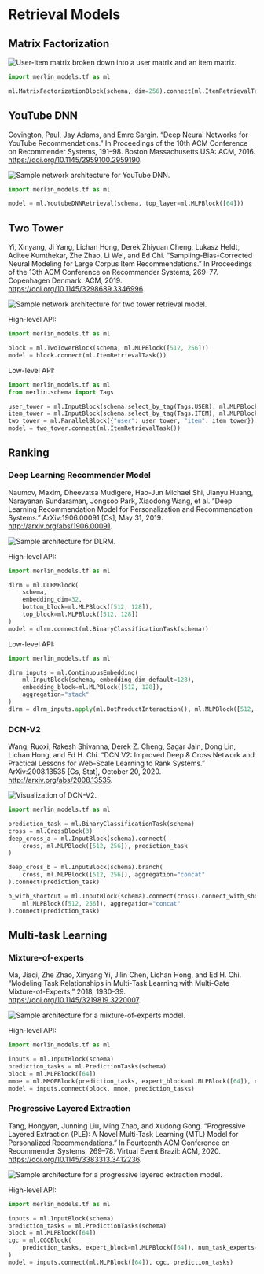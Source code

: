 # Retrieval Models

## Matrix Factorization

![User-item matrix broken down into a user matrix and an item matrix.](../img/mf.png)

```python
import merlin_models.tf as ml

ml.MatrixFactorizationBlock(schema, dim=256).connect(ml.ItemRetrievalTask())
```

## YouTube DNN

Covington, Paul, Jay Adams, and Emre Sargin. “Deep Neural Networks for YouTube Recommendations.” In Proceedings of the 10th ACM Conference on Recommender Systems, 191–98. Boston Massachusetts USA: ACM, 2016. <https://doi.org/10.1145/2959100.2959190>.

![Sample network architecture for YouTube DNN.](../img/youtube-dnn.png)

```python
import merlin_models.tf as ml

model = ml.YoutubeDNNRetrieval(schema, top_layer=ml.MLPBlock([64]))
```

## Two Tower

Yi, Xinyang, Ji Yang, Lichan Hong, Derek Zhiyuan Cheng, Lukasz Heldt, Aditee Kumthekar, Zhe Zhao, Li Wei, and Ed Chi.
“Sampling-Bias-Corrected Neural Modeling for Large Corpus Item Recommendations.” In Proceedings of the 13th ACM
Conference on Recommender Systems, 269–77. Copenhagen Denmark: ACM, 2019. <https://doi.org/10.1145/3298689.3346996>.

![Sample network architecture for two tower retrieval model.](../img/two-tower.png)

High-level API:

```python
import merlin_models.tf as ml

block = ml.TwoTowerBlock(schema, ml.MLPBlock([512, 256]))
model = block.connect(ml.ItemRetrievalTask())
```

Low-level API:

```python
import merlin_models.tf as ml
from merlin.schema import Tags

user_tower = ml.InputBlock(schema.select_by_tag(Tags.USER), ml.MLPBlock([512, 256]))
item_tower = ml.InputBlock(schema.select_by_tag(Tags.ITEM), ml.MLPBlock([512, 256]))
two_tower = ml.ParallelBlock({"user": user_tower, "item": item_tower})
model = two_tower.connect(ml.ItemRetrievalTask())
```

## Ranking

### Deep Learning Recommender Model

Naumov, Maxim, Dheevatsa Mudigere, Hao-Jun Michael Shi, Jianyu Huang, Narayanan Sundaraman, Jongsoo Park, Xiaodong Wang,
et al. “Deep Learning Recommendation Model for Personalization and Recommendation Systems.” ArXiv:1906.00091 [Cs], May 31, 2019. <http://arxiv.org/abs/1906.00091>.

![Sample architecture for DLRM.](../img/dlrm.png)

High-level API:

```python
import merlin_models.tf as ml

dlrm = ml.DLRMBlock(
    schema,
    embedding_dim=32,
    bottom_block=ml.MLPBlock([512, 128]),
    top_block=ml.MLPBlock([512, 128])
)
model = dlrm.connect(ml.BinaryClassificationTask(schema))
```

Low-level API:

```python
import merlin_models.tf as ml

dlrm_inputs = ml.ContinuousEmbedding(
    ml.InputBlock(schema, embedding_dim_default=128),
    embedding_block=ml.MLPBlock([512, 128]),
    aggregation="stack"
)
dlrm = dlrm_inputs.apply(ml.DotProductInteraction(), ml.MLPBlock([512, 128]))
```

### DCN-V2

Wang, Ruoxi, Rakesh Shivanna, Derek Z. Cheng, Sagar Jain, Dong Lin, Lichan Hong, and Ed H. Chi. “DCN V2: Improved Deep &
Cross Network and Practical Lessons for Web-Scale Learning to Rank Systems.” ArXiv:2008.13535 [Cs, Stat], October 20, 2020. <http://arxiv.org/abs/2008.13535>.

![Visualization of DCN-V2.](../img/dcn-v2.png)

```python
import merlin_models.tf as ml

prediction_task = ml.BinaryClassificationTask(schema)
cross = ml.CrossBlock(3)
deep_cross_a = ml.InputBlock(schema).connect(
    cross, ml.MLPBlock([512, 256]), prediction_task
)

deep_cross_b = ml.InputBlock(schema).branch(
    cross, ml.MLPBlock([512, 256]), aggregation="concat"
).connect(prediction_task)

b_with_shortcut = ml.InputBlock(schema).connect(cross).connect_with_shortcut(
    ml.MLPBlock([512, 256]), aggregation="concat"
).connect(prediction_task)
```

## Multi-task Learning

### Mixture-of-experts
Ma, Jiaqi, Zhe Zhao, Xinyang Yi, Jilin Chen, Lichan Hong, and Ed H. Chi. “Modeling Task Relationships in Multi-Task Learning with Multi-Gate Mixture-of-Experts,” 2018, 1930–39. <https://doi.org/10.1145/3219819.3220007>.

![Sample architecture for a mixture-of-experts model.](../img/mmoe.png)

High-level API:

```python
import merlin_models.tf as ml

inputs = ml.InputBlock(schema)
prediction_tasks = ml.PredictionTasks(schema)
block = ml.MLPBlock([64])
mmoe = ml.MMOEBlock(prediction_tasks, expert_block=ml.MLPBlock([64]), num_experts=4)
model = inputs.connect(block, mmoe, prediction_tasks)
```

### Progressive Layered Extraction

Tang, Hongyan, Junning Liu, Ming Zhao, and Xudong Gong. “Progressive Layered Extraction (PLE): A Novel Multi-Task Learning (MTL) Model for Personalized Recommendations.” In Fourteenth ACM Conference on Recommender Systems, 269–78. Virtual Event Brazil: ACM, 2020. <https://doi.org/10.1145/3383313.3412236>.

![Sample architecture for a progressive layered extraction model.](../img/ple.png)

High-level API:

```python
import merlin_models.tf as ml

inputs = ml.InputBlock(schema)
prediction_tasks = ml.PredictionTasks(schema)
block = ml.MLPBlock([64])
cgc = ml.CGCBlock(
    prediction_tasks, expert_block=ml.MLPBlock([64]), num_task_experts=2, num_shared_experts=2
)
model = inputs.connect(ml.MLPBlock([64]), cgc, prediction_tasks)
```
